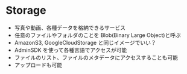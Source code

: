 # Storage

- 写真や動画、各種データを格納できるサービス
- 任意のファイルやフォルダのことを Blob(Binary Large Object)と呼ぶ
- AmazonS3, GoogleCloudStorage と同じイメージでいい？
- AdminSDK を使って各種言語でアクセスが可能
- ファイルのリスト、ファイルのメタデータにアクセスすることも可能
- アップロードも可能
